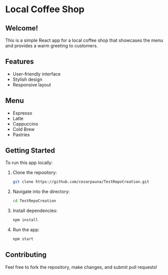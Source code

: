 # Local Coffee Shop

## Welcome!
This is a simple React app for a local coffee shop that showcases the menu and provides a warm greeting to customers.

## Features
- User-friendly interface
- Stylish design
- Responsive layout

## Menu
- Espresso
- Latte
- Cappuccino
- Cold Brew
- Pastries

## Getting Started
To run this app locally:
1. Clone the repository:
   
   ```bash
   git clone https://github.com/cezarpauna/TestRepoCreation.git
   ```
2. Navigate into the directory:
   
   ```bash
   cd TestRepoCreation
   ```
3. Install dependencies:
   
   ```bash
   npm install
   ```
4. Run the app:
   
   ```bash
   npm start
   ```

## Contributing
Feel free to fork the repository, make changes, and submit pull requests!